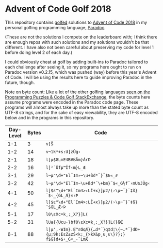 Advent of Code Golf 2018
========================

This repository contains [golfed](https://en.wikipedia.org/wiki/Code_golf) solutions to [Advent of Code 2018](https://adventofcode.com/2018) in my personal golfing programming language, [Paradoc](https://github.com/betaveros/paradoc).

(These are not the solutions I compete on the leaderboard with; I think there are enough repos with such solutions and my solutions wouldn't be that different. I have also not been careful about preserving my code for level 1 before doing level 2 of each day.)

I could obviously cheat at golf by adding built-ins to Paradoc tailored to each challenge after seeing it, so my programs here ought to run on Paradoc version v0.2.15, which was pushed (way) before this year's Advent of Code. I will be using the results here to guide improving Paradoc in the future, though.

Note on byte count: Like a lot of the other golfing languages [seen on the Programming Puzzles & Code Golf StackExchange](https://codegolf.meta.stackexchange.com/questions/5878/what-character-encodings-may-a-submission-use/5879#5879), the byte counts here assume programs were encoded in the Paradoc code page. These programs will almost always take up more than the stated byte count as UTF-8 strings, and for the sake of easy viewability, they are UTF-8 encoded below and in the programs in this repository.

Day-Level | Bytes | Code
--- | -- | ----
1-1 | 3  | `v]Š`
1-2 | 14 | `v¬1k*+s:U]zÛg‹`
2-1 | 18 | `l]μ$GLmE4B#ßÂm}ÁrÞ`
2-2 | 16 | `l]²¨Ûfμ™Îf‹m}L_Æ`
3-1 | 29 | `l¬μ"\d+"El¨Im»~\u+ßd*¨}¨$G«_#`
3-2 | 42 | `l¬μ"\d+"El¨Im~\u+ßd*¨\+bm}¨$«_G½f¨›mU$JÛg‹`
4-1 | 50 | `l]$ε"\d+"El¨Im4>:LÎ+x}]μ2/(›\μ~¨}¨‡ß}¨$‹_{GL_Æ}×‹Þ`
4-2 | 45 | `l]$ε"\d+"El¨Im4>:LÎ+x}]μ2/(›\μ~¨}¨‡ß}¨$GL_Æ‹Þ`
5-1 | 17 | `l0\εXc=k¸;_X?}]L(`
5-2 | 31 | `lUa{{Ucu-}bf0\εXc=k¸;_X?}]L(}ßŒ`
6-1 | 88 | `l]μ',-WIm}.E™εŒqÆ}{…d*¨}q‡d¦\{~…*¨}dÐ+{μ;9k:EεZ±zŠ<k;_{>kX&p¸u¸u\}?};} f$G}d+$‹_G«_-¨LmÆ`
